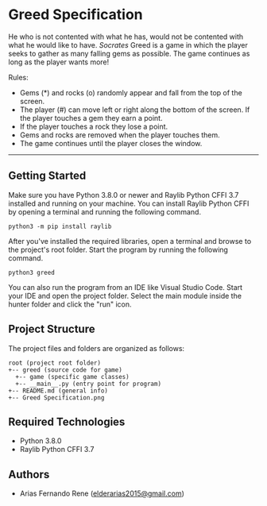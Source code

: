 # Greed Specification

He who is not contented with what he has, would not be contented with what he would like to have.
<i>Socrates</i>
Greed is a game in which the player seeks to gather as many falling gems as possible. The game continues as long as the player wants more!

Rules:

- Gems (\*) and rocks (o) randomly appear and fall from the top of the screen.
- The player (#) can move left or right along the bottom of the screen.
  If the player touches a gem they earn a point.
- If the player touches a rock they lose a point.
- Gems and rocks are removed when the player touches them.
- The game continues until the player closes the window.

---

## Getting Started

Make sure you have Python 3.8.0 or newer and Raylib Python CFFI 3.7 installed and running on your machine. You can install Raylib Python CFFI by opening a terminal and running the following command.

```
python3 -m pip install raylib
```

After you've installed the required libraries, open a terminal and browse to the project's root folder. Start the program by running the following command.

```
python3 greed
```

You can also run the program from an IDE like Visual Studio Code. Start your IDE and open the
project folder. Select the main module inside the hunter folder and click the "run" icon.

## Project Structure

The project files and folders are organized as follows:

```
root (project root folder)
+-- greed (source code for game)
  +-- game (specific game classes)
  +-- __main__.py (entry point for program)
+-- README.md (general info)
+-- Greed Specification.png
```

## Required Technologies

- Python 3.8.0
- Raylib Python CFFI 3.7

## Authors

- Arias Fernando Rene (elderarias2015@gmail.com)
